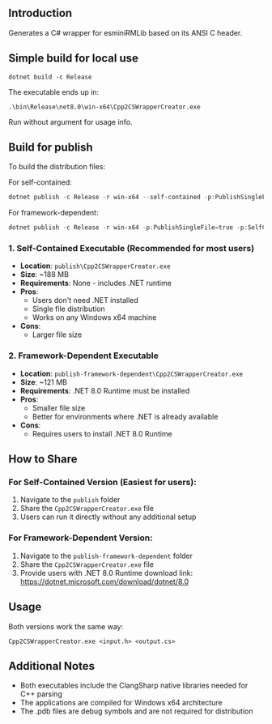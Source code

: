 ## Introduction

Generates a C# wrapper for esminiRMLib based on its ANSI C header.

## Simple build for local use

`dotnet build -c Release`

The executable ends up in:

`.\bin\Release\net8.0\win-x64\Cpp2CSWrapperCreator.exe`

Run without argument for usage info.

## Build for publish
To build the distribution files:

For self-contained:
```powershell
dotnet publish -c Release -r win-x64 --self-contained -p:PublishSingleFile=true -o publish
```

For framework-dependent:
```powershell
dotnet publish -c Release -r win-x64 -p:PublishSingleFile=true -p:SelfContained=false -o publish-framework-dependent
```

### 1. Self-Contained Executable (Recommended for most users)
- **Location**: `publish\Cpp2CSWrapperCreator.exe`
- **Size**: ~188 MB
- **Requirements**: None - includes .NET runtime
- **Pros**:
  - Users don't need .NET installed
  - Single file distribution
  - Works on any Windows x64 machine
- **Cons**:
  - Larger file size

### 2. Framework-Dependent Executable
- **Location**: `publish-framework-dependent\Cpp2CSWrapperCreator.exe`
- **Size**: ~121 MB
- **Requirements**: .NET 8.0 Runtime must be installed
- **Pros**:
  - Smaller file size
  - Better for environments where .NET is already available
- **Cons**:
  - Requires users to install .NET 8.0 Runtime

## How to Share

### For Self-Contained Version (Easiest for users):
1. Navigate to the `publish` folder
2. Share the `Cpp2CSWrapperCreator.exe` file
3. Users can run it directly without any additional setup

### For Framework-Dependent Version:
1. Navigate to the `publish-framework-dependent` folder
2. Share the `Cpp2CSWrapperCreator.exe` file
3. Provide users with .NET 8.0 Runtime download link: https://dotnet.microsoft.com/download/dotnet/8.0

## Usage
Both versions work the same way:
```
Cpp2CSWrapperCreator.exe <input.h> <output.cs>
```

## Additional Notes
- Both executables include the ClangSharp native libraries needed for C++ parsing
- The applications are compiled for Windows x64 architecture
- The .pdb files are debug symbols and are not required for distribution

